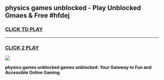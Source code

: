 
## physics games unblocked - Play Unblocked Gmaes & Free #hfdej
<h3>
<a href="https://premium.freeplayer.one?title=physics_games_unblocked&ref=01M">CLICK TO PLAY</a></h3>
<hr>

<h3>
<a href="https://premium.freeplayer.one?title=physics_games_unblocked&ref=01M">CLICK 2 PLAY</a>
  
</h3>

<a href="https://premium.freeplayer.one?title=physics_games_unblocked&ref=01M"><img src="https://clearcache.store/games.png"></a>


**physics games unblocked games unblocked: Your Gateway to Fun and Accessible Online Gaming**
